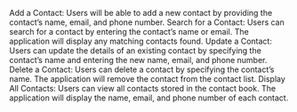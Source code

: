 Add a Contact: Users will be able to add a new contact by providing the contact’s name, email, and phone number.
Search for a Contact: Users can search for a contact by entering the contact’s name or email. The application will display any matching contacts found.
Update a Contact: Users can update the details of an existing contact by specifying the contact’s name and entering the new name, email, and phone number.
Delete a Contact: Users can delete a contact by specifying the contact’s name. The application will remove the contact from the contact list.
Display All Contacts: Users can view all contacts stored in the contact book. The application will display the name, email, and phone number of each contact.